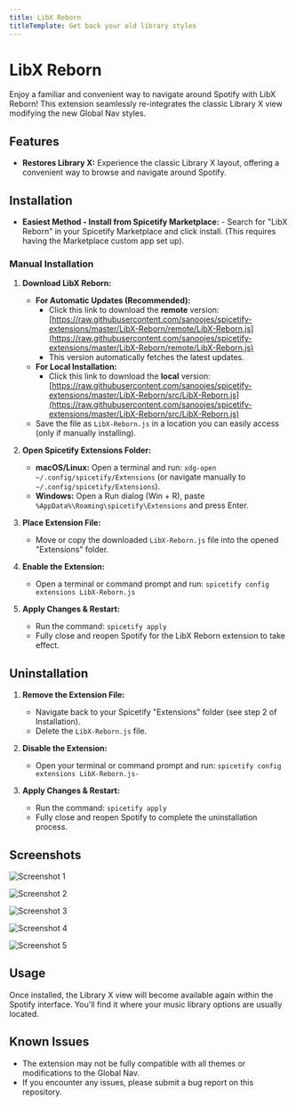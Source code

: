 ```yaml
---
title: LibX Reborn
titleTemplate: Get back your old library styles
---
```


# LibX Reborn

Enjoy a familiar and convenient way to navigate around Spotify with LibX Reborn!
This extension seamlessly re-integrates the classic Library X view modifying the
new Global Nav styles.

## **Features**

- **Restores Library X:** Experience the classic Library X layout, offering a
  convenient way to browse and navigate around Spotify.

## Installation

- **Easiest Method - Install from Spicetify Marketplace:** - Search for "LibX
  Reborn" in your Spicetify Marketplace and click install. (This requires having
  the Marketplace custom app set up).

### **Manual Installation**

1. **Download LibX Reborn:**
   - **For Automatic Updates (Recommended):**
     - Click this link to download the **remote** version:
       [https://raw.githubusercontent.com/sanoojes/spicetify-extensions/master/LibX-Reborn/remote/LibX-Reborn.js](https://raw.githubusercontent.com/sanoojes/spicetify-extensions/master/LibX-Reborn/remote/LibX-Reborn.js)
     - This version automatically fetches the latest updates.
   - **For Local Installation:**
     - Click this link to download the **local** version:
       [https://raw.githubusercontent.com/sanoojes/spicetify-extensions/master/LibX-Reborn/src/LibX-Reborn.js](https://raw.githubusercontent.com/sanoojes/spicetify-extensions/master/LibX-Reborn/src/LibX-Reborn.js)
   - Save the file as `LibX-Reborn.js` in a location you can easily access (only
     if manually installing).

2. **Open Spicetify Extensions Folder:**
   - **macOS/Linux:** Open a terminal and run:
     `xdg-open ~/.config/spicetify/Extensions` (or navigate manually to
     `~/.config/spicetify/Extensions`).
   - **Windows:** Open a Run dialog (Win + R), paste
     `%AppData%\Roaming\spicetify\Extensions` and press Enter.

3. **Place Extension File:**
   - Move or copy the downloaded `LibX-Reborn.js` file into the opened
     "Extensions" folder.

4. **Enable the Extension:**
   - Open a terminal or command prompt and run:
     `spicetify config extensions LibX-Reborn.js`

5. **Apply Changes & Restart:**
   - Run the command: `spicetify apply`
   - Fully close and reopen Spotify for the LibX Reborn extension to take
     effect.

## Uninstallation

1. **Remove the Extension File:**
   - Navigate back to your Spicetify "Extensions" folder (see step 2 of
     Installation).
   - Delete the `LibX-Reborn.js` file.

2. **Disable the Extension:**
   - Open your terminal or command prompt and run:
     `spicetify config extensions LibX-Reborn.js-`

3. **Apply Changes & Restart:**
   - Run the command: `spicetify apply`
   - Fully close and reopen Spotify to complete the uninstallation process.

## **Screenshots**

<div class="screenshot-grid">

![Screenshot 1](https://sanooj.uk/spicetify-extensions/LibX-Reborn/assets/sc1.png)

![Screenshot 2](https://sanooj.uk/spicetify-extensions/LibX-Reborn/assets/sc2.png)

![Screenshot 3](https://sanooj.uk/spicetify-extensions/LibX-Reborn/assets/sc3.png)

![Screenshot 4](https://sanooj.uk/spicetify-extensions/LibX-Reborn/assets/sc4.png)

![Screenshot 5](https://sanooj.uk/spicetify-extensions/LibX-Reborn/assets/sc5.png)

</div>

## **Usage**

Once installed, the Library X view will become available again within the
Spotify interface. You'll find it where your music library options are usually
located.

## **Known Issues**

- The extension may not be fully compatible with all themes or modifications to
  the Global Nav.
- If you encounter any issues, please submit a bug report on this repository.
